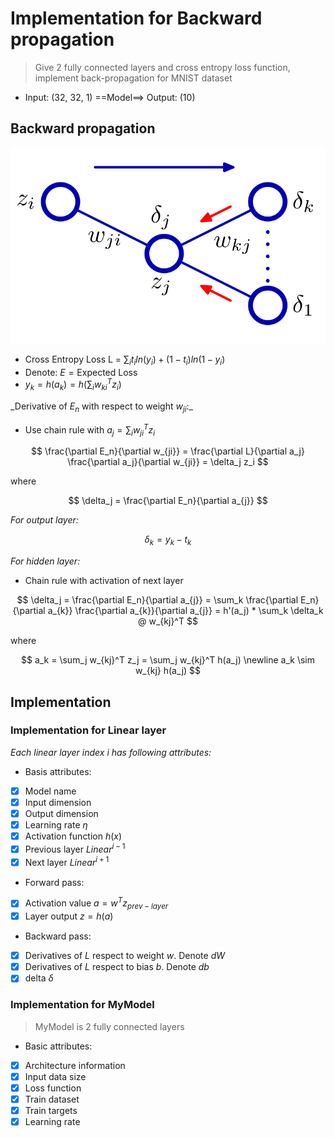 # Implementation for Backward propagation

> Give 2 fully connected layers and cross entropy loss function, implement back-propagation for MNIST dataset

- Input: (32, 32, 1) ==Model==> Output: (10)

## Backward propagation

![backward propagation src PRML Bishop](./asset/back-propagation.png)

- Cross Entropy Loss L = $\sum_i t_i ln(y_i) + (1-t_i) ln(1-y_i)$
- Denote: $E = \text{Expected Loss}$
- $y_k = h(a_k) = h(\sum_i w_{ki}^Tz_i)$

_Derivative of $E_n$ with respect to weight $w_{ji}$:\_

- Use chain rule with $a_j = \sum_i w_{ji}^T z_i$

$$
\frac{\partial E_n}{\partial w_{ji}} = \frac{\partial L}{\partial a_j} \frac{\partial a_j}{\partial w_{ji}} = \delta_j z_i
$$

where

$$
\delta_j = \frac{\partial E_n}{\partial a_{j}}
$$

_For output layer:_

$$
\delta_k = y_k - t_k
$$

_For hidden layer:_

- Chain rule with activation of next layer

$$
\delta_j = \frac{\partial E_n}{\partial a_{j}} = \sum_k  \frac{\partial E_n}{\partial a_{k}}  \frac{\partial a_{k}}{\partial a_{j}} = h'(a_j) * \sum_k \delta_k @ w_{kj}^T
$$

where

$$
a_k = \sum_j w_{kj}^T z_j = \sum_j w_{kj}^T h(a_j)     \newline
a_k \sim w_{kj} h(a_j)
$$

## Implementation

### Implementation for Linear layer

_Each linear layer index $i$ has following attributes:_

- Basis attributes:
- [x] Model name
- [x] Input dimension
- [x] Output dimension
- [x] Learning rate $\eta$
- [x] Activation function $h(x)$
- [x] Previous layer $Linear^{i-1}$
- [x] Next layer $Linear^{i+1}$
- Forward pass:
- [x] Activation value $a = w^Tz_{prev-layer}$
- [x] Layer output $z = h(a)$
- Backward pass:
- [x] Derivatives of $L$ respect to weight $w$. Denote $dW$
- [x] Derivatives of $L$ respect to bias $b$. Denote $db$
- [x] delta $\delta$

### Implementation for MyModel

> MyModel is 2 fully connected layers

- Basic attributes:
- [x] Architecture information
- [x] Input data size
- [x] Loss function
- [x] Train dataset
- [x] Train targets
- [x] Learning rate
